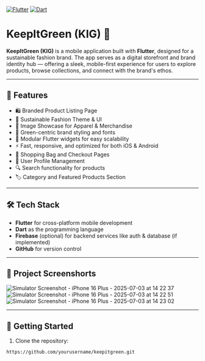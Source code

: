 [![Flutter](https://img.shields.io/badge/Flutter-3.35.6-blue?logo=flutter&logoColor=white)](https://flutter.dev/)
[![Dart](https://img.shields.io/badge/Dart-3.9.2-blue?logo=dart&logoColor=white)](https://dart.dev/)

# KeepItGreen (KIG) 🧵

**KeepItGreen (KIG)** is a mobile application built with **Flutter**, designed for a sustainable fashion brand. The app serves as a digital storefront and brand identity hub — offering a sleek, mobile-first experience for users to explore products, browse collections, and connect with the brand's ethos.

---

## 📱 Features

- 🛍️ Branded Product Listing Page
- 🌱 Sustainable Fashion Theme & UI
- 📸 Image Showcase for Apparel & Merchandise
- 💚 Green-centric brand styling and fonts
- 🔧 Modular Flutter widgets for easy scalability
- ⚡ Fast, responsive, and optimized for both iOS & Android
- 🛒 Shopping Bag and Checkout Pages
- 👤 User Profile Management
- 🔍 Search functionality for products
- 🏷️ Category and Featured Products Section

---

## 🛠️ Tech Stack

- **Flutter** for cross-platform mobile development
- **Dart** as the programming language
- **Firebase** (optional) for backend services like auth & database (if implemented)
- **GitHub** for version control
  
---

## 📂 Project Screenshorts

![Simulator Screenshot - iPhone 16 Plus - 2025-07-03 at 14 22 37](https://github.com/user-attachments/assets/55f074f9-4e22-43c9-afeb-9ce0f5baf29c)
![Simulator Screenshot - iPhone 16 Plus - 2025-07-03 at 14 22 51](https://github.com/user-attachments/assets/f30b26fd-e243-42c7-a5d1-23b0dac2d343)
![Simulator Screenshot - iPhone 16 Plus - 2025-07-03 at 14 23 02](https://github.com/user-attachments/assets/a47aeaf0-04c4-40cd-8ecb-f17de309fb44)

---


## 🚀 Getting Started

1. Clone the repository:
```bash
https://github.com/yourusername/keepitgreen.git



